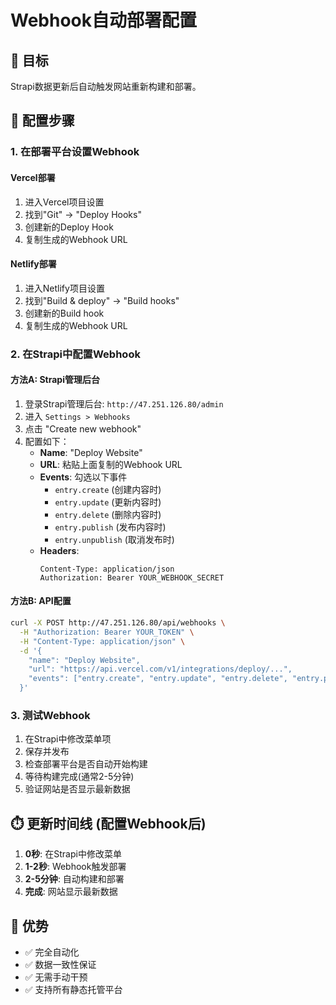 # Webhook自动部署配置

## 🎯 目标
Strapi数据更新后自动触发网站重新构建和部署。

## 🔧 配置步骤

### 1. 在部署平台设置Webhook

#### Vercel部署
1. 进入Vercel项目设置
2. 找到"Git" → "Deploy Hooks"
3. 创建新的Deploy Hook
4. 复制生成的Webhook URL

#### Netlify部署
1. 进入Netlify项目设置  
2. 找到"Build & deploy" → "Build hooks"
3. 创建新的Build hook
4. 复制生成的Webhook URL

### 2. 在Strapi中配置Webhook

#### 方法A: Strapi管理后台
1. 登录Strapi管理后台: `http://47.251.126.80/admin`
2. 进入 `Settings > Webhooks`
3. 点击 "Create new webhook"
4. 配置如下：
   - **Name**: "Deploy Website"
   - **URL**: 粘贴上面复制的Webhook URL
   - **Events**: 勾选以下事件
     - `entry.create` (创建内容时)
     - `entry.update` (更新内容时) 
     - `entry.delete` (删除内容时)
     - `entry.publish` (发布内容时)
     - `entry.unpublish` (取消发布时)
   - **Headers**: 
     ```
     Content-Type: application/json
     Authorization: Bearer YOUR_WEBHOOK_SECRET
     ```

#### 方法B: API配置
```bash
curl -X POST http://47.251.126.80/api/webhooks \
  -H "Authorization: Bearer YOUR_TOKEN" \
  -H "Content-Type: application/json" \
  -d '{
    "name": "Deploy Website",
    "url": "https://api.vercel.com/v1/integrations/deploy/...",
    "events": ["entry.create", "entry.update", "entry.delete", "entry.publish", "entry.unpublish"]
  }'
```

### 3. 测试Webhook

1. 在Strapi中修改菜单项
2. 保存并发布
3. 检查部署平台是否自动开始构建
4. 等待构建完成(通常2-5分钟)
5. 验证网站是否显示最新数据

## ⏱️ 更新时间线 (配置Webhook后)

1. **0秒**: 在Strapi中修改菜单
2. **1-2秒**: Webhook触发部署
3. **2-5分钟**: 自动构建和部署
4. **完成**: 网站显示最新数据

## 🎯 优势
- ✅ 完全自动化
- ✅ 数据一致性保证
- ✅ 无需手动干预
- ✅ 支持所有静态托管平台 
